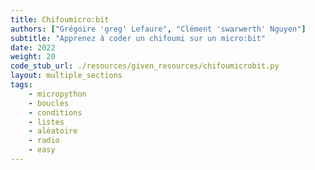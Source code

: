 ```yaml
---
title: Chifoumicro:bit
authors: ["Grégoire 'greg' Lefaure", "Clément 'swarwerth' Nguyen"]
subtitle: "Apprenez à coder un chifoumi sur un micro:bit"
date: 2022
weight: 20
code_stub_url: ./resources/given_resources/chifoumicrobit.py
layout: multiple_sections
tags:
    - micropython
    - boucles
    - conditions
    - listes
    - aléatoire
    - radio
    - easy
---
```

